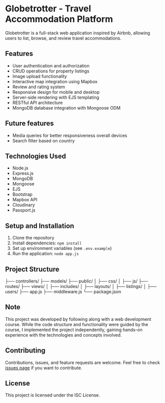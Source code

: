 # Globetrotter - Travel Accommodation Platform

Globetrotter is a full-stack web application inspired by Airbnb, allowing users to list, browse, and review travel accommodations.



## Features

- User authentication and authorization
- CRUD operations for property listings
- Image upload functionality
- Interactive map integration using Mapbox
- Review and rating system
- Responsive design for mobile and desktop
- Server-side rendering with EJS templating
- RESTful API architecture
- MongoDB database integration with Mongoose ODM

## Future features 

- Media queries for better responsiveness overall devices
- Search filter based on country

## Technologies Used

- Node.js
- Express.js
- MongoDB
- Mongoose
- EJS
- Bootstrap
- Mapbox API
- Cloudinary
- Passport.js

## Setup and Installation

1. Clone the repository
2. Install dependencies: `npm install`
3. Set up environment variables (see `.env.example`)
4. Run the application: `node app.js`

## Project Structure
├── controllers/
├── models/
├── public/
│ ├── css/
│ ├── js/
├── routes/
├── views/
│ ├── includes/
│ ├── layouts/
│ ├── listings/
│ ├── users/
├── app.js
├── middleware.js
└── package.json

## Note

This project was developed by following along with a web development course. While the code structure and functionality were guided by the course, I implemented the project independently, gaining hands-on experience with the technologies and concepts involved.

## Contributing

Contributions, issues, and feature requests are welcome. Feel free to check [issues page](https://github.com/yourusername/globetrotter/issues) if you want to contribute.

## License

This project is licensed under the ISC License.
